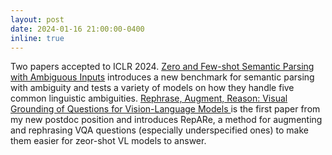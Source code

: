 ```yaml
---
layout: post
date: 2024-01-16 21:00:00-0400
inline: true
---
```


Two papers accepted to ICLR 2024. [Zero and Few-shot Semantic Parsing with Ambiguous Inputs](https://arxiv.org/abs/2306.00824) introduces a new benchmark for semantic parsing with ambiguity and tests a variety of models on how they handle five common linguistic ambiguities. [Rephrase, Augment, Reason: Visual Grounding of Questions for Vision-Language Models
](https://arxiv.org/abs/2310.05861) is the first paper from my new postdoc position and introduces RepARe, a method for augmenting and rephrasing VQA questions (especially underspecified ones) to make them easier for zeor-shot VL models to answer.
